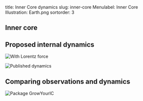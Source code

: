 title: Inner Core dynamics
slug: inner-core
Menulabel: Inner Core
Illustration: Earth.png
sortorder: 3

## Inner core



## Proposed internal dynamics

![With Lorentz force]({filename}/images/Lorentz_series.png)

![Published dynamics]({filename}/images/IC_dyn.png)

## Comparing observations and dynamics

![Package GrowYourIC]({filename}/images/code_scheme.png)